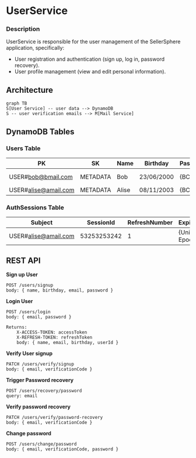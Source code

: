 # UserService
### Description
UserService is responsible for the user management of the SellerSphere application,
specifically:
- User registration and authentication (sign up, log in, password recovery).
- User profile management (view and edit personal information).

## Architecture
```mermaid
graph TB
S[User Service] -- user data --> DynamoDB
S -- user verification emails --> M[Mail Service]
```

## DynamoDB Tables

### Users Table
| PK                   | SK       | Name  | Birthday   | Password | DisabledReason | VerificationCode | Expiration   |
|----------------------|----------|-------|------------|----------|----------------|------------------|--------------|
| USER#bob@bmail.com   | METADATA | Bob   | 23/06/2000 | {BCrypt} | UNVERIFIED     | 863764           | {Unix Epoch} |
| USER#alise@amail.com | METADATA | Alise | 08/11/2003 | {BCrypt} |

### AuthSessions Table
| Subject              | SessionId   | RefreshNumber | Expiration   |
|----------------------|-------------|---------------|--------------|
| USER#alise@amail.com | 53253253242 | 1             | {Unix Epoch} |

## REST API
**Sign up User**
```
POST /users/signup
body: { name, birthday, email, password }
```

**Login User**
```
POST /users/login
body: { email, password }

Returns:
    X-ACCESS-TOKEN: accessToken
    X-REFRESH-TOKEN: refreshToken
    body: { name, email, birthday, userId }
```

**Verify User signup**
```
PATCH /users/verify/signup
body: { email, verificationCode }
```

**Trigger Password recovery** 
```
POST /users/recovery/password
query: email
```

**Verify password recovery**
```
PATCH /users/verify/password-recovery
body: { email, verificationCode }
```

**Change password**
```
POST /users/change/password
body: { email, verificationCode, password }
```